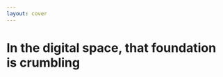 ```yaml
---
layout: cover
---
```


<VideoBackground src="/people-shaking-hands-dissolving-to-bits.mp4">
<div class="bg-white bg-opacity-60 p-12 rounded-2xl text-center">
<h1>In the digital space, that foundation is <strong class="text-red-400">crumbling</strong></h1>
</div>
</VideoBackground>

<!--
But in the digital space, that foundation is crumbling. The very openness that allows us to connect globally has also created a crisis of trust. We are constantly forced to ask: Is this real? Is this authentic? Who is truly behind this? The traditional signals of trust have been lost in a sea of anonymous, easily duplicated content.

[SHORT VERSION] We're constantly forced to ask: Is this real? Is this authentic? Who is truly behind this? Meet Sarah, whose art gets stolen daily. Meet Alex, forced to gamble on whether sellers are legitimate or scams.
-->